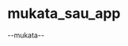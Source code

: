 # mukata_sau_app
--mukata--
<imag width='125px' src='https://github.com/Kronthrong03/mukata_sau_app/assets/165864209/1479a135-e1d9-4118-b676-2543c9814ee2'>
<imag width='125px' src='https://github.com/Kronthrong03/mukata_sau_app/assets/165864209/3e930118-9a5f-47bb-9b11-f4c3a5f4e97e'>
<imag width='125px' src='https://github.com/Kronthrong03/mukata_sau_app/assets/165864209/ba0e0470-749b-4cce-8198-6a03220aa9a7'>
